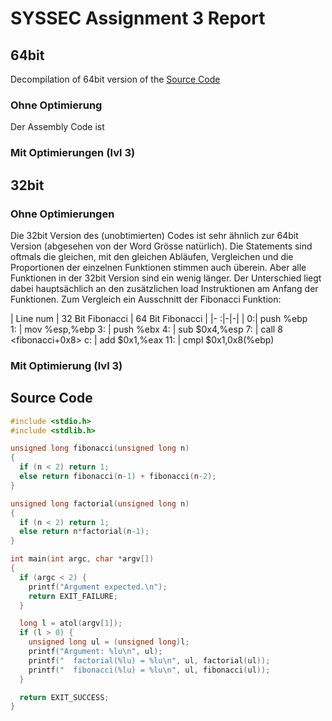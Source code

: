 # SYSSEC Assignment 3 Report

## 64bit

Decompilation of 64bit version of the [Source Code](#source-code)

### Ohne Optimierung

Der Assembly Code ist 

### Mit Optimierungen (lvl 3)

## 32bit

### Ohne Optimierungen

Die 32bit Version des (unobtimierten) Codes ist sehr ähnlich zur 64bit Version (abgesehen von der Word Grösse natürlich). Die Statements sind oftmals die gleichen, mit den gleichen Abläufen, Vergleichen und die Proportionen der einzelnen Funktionen stimmen auch überein. Aber alle Funktionen in der 32bit Version sind ein wenig länger. Der Unterschied liegt dabei hauptsächlich an den zusätzlichen load Instruktionen am Anfang der Funktionen. Zum Vergleich ein Ausschnitt der Fibonacci Funktion:

| Line num | 32 Bit Fibonacci | 64 Bit Fibonacci | 
|- :|-|-|
| 0:| 	push   %ebp <br> 
1:	| mov    %esp,%ebp
 3:	| push   %ebx
 4:	| sub    $0x4,%esp
 7:	| call   8 <fibonacci+0x8>
 c:	| add    $0x1,%eax
11:	| cmpl   $0x1,0x8(%ebp)</code></pre> 

### Mit Optimierung (lvl 3)


## Source Code

```c
#include <stdio.h>
#include <stdlib.h>

unsigned long fibonacci(unsigned long n)
{
  if (n < 2) return 1;
  else return fibonacci(n-1) + fibonacci(n-2);
}

unsigned long factorial(unsigned long n)
{
  if (n < 2) return 1;
  else return n*factorial(n-1);
}

int main(int argc, char *argv[])
{
  if (argc < 2) {
    printf("Argument expected.\n");
    return EXIT_FAILURE;
  }

  long l = atol(argv[1]);
  if (l > 0) {
    unsigned long ul = (unsigned long)l;
    printf("Argument: %lu\n", ul);
    printf("  factorial(%lu) = %lu\n", ul, factorial(ul));
    printf("  fibonacci(%lu) = %lu\n", ul, fibonacci(ul));
  }

  return EXIT_SUCCESS;
}
```
